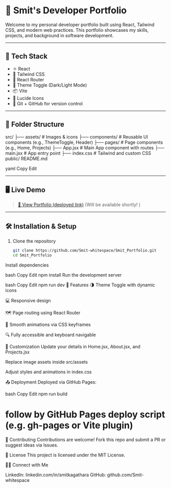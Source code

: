# 🌟 Smit's Developer Portfolio

Welcome to my personal developer portfolio built using React, Tailwind CSS, and modern web practices. This portfolio showcases my skills, projects, and background in software development.

---

## 🚀 Tech Stack

- ⚛️ React
- 🎨 Tailwind CSS
- 🔄 React Router
- 🌙 Theme Toggle (Dark/Light Mode)
- 📦 Vite
- 🧠 Lucide Icons
- 🧪 Git + GitHub for version control

---

## 📂 Folder Structure

src/
├── assets/ # Images & icons
├── components/ # Reusable UI components (e.g., ThemeToggle, Header)
├── pages/ # Page components (e.g., Home, Projects)
├── App.jsx # Main App component with routes
├── main.jsx # App entry point
├── index.css # Tailwind and custom CSS
public/
README.md

yaml
Copy
Edit

---

## 🖥️ Live Demo

> [🔗 View Portfolio (deployed link)](https://) (Will be available shortly! )

---

## 🛠️ Installation & Setup

1. Clone the repository  
   ```bash
   git clone https://github.com/Smit-whitespace/Smit_Portfolio.git
   cd Smit_Portfolio
Install dependencies

bash
Copy
Edit
npm install
Run the development server

bash
Copy
Edit
npm run dev
📸 Features
🌗 Theme Toggle with dynamic icons

💻 Responsive design

🗺️ Page routing using React Router

🎨 Smooth animations via CSS keyframes

🔍 Fully accessible and keyboard navigable

🔧 Customization
Update your details in Home.jsx, About.jsx, and Projects.jsx

Replace image assets inside src/assets

Adjust styles and animations in index.css

📤 Deployment
Deployed via GitHub Pages:

bash
Copy
Edit
npm run build
# follow by GitHub Pages deploy script (e.g. gh-pages or Vite plugin)
🤝 Contributing
Contributions are welcome! Fork this repo and submit a PR or suggest ideas via Issues.

📃 License 
This project is licensed under the MIT License.

🙋‍♂️ Connect with Me

LinkedIn: linkedin.com/in/smitkagathara
GitHub: github.com/Smit-whitespace

